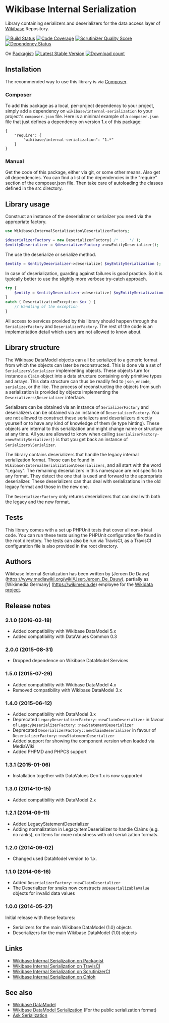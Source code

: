# Wikibase Internal Serialization

Library containing serializers and deserializers for the data access layer of [Wikibase](http://wikiba.se/) Repository.

[![Build Status](https://secure.travis-ci.org/wmde/WikibaseInternalSerialization.png?branch=master)](http://travis-ci.org/wmde/WikibaseInternalSerialization)
[![Code Coverage](https://scrutinizer-ci.com/g/wmde/WikibaseInternalSerialization/badges/coverage.png?s=b65f644a99b93ed3aa1a34e45efbccad798d168c)](https://scrutinizer-ci.com/g/wmde/WikibaseInternalSerialization/)
[![Scrutinizer Quality Score](https://scrutinizer-ci.com/g/wmde/WikibaseInternalSerialization/badges/quality-score.png?s=1cd66e5c545917f947b4b838b7bfdeee9105843e)](https://scrutinizer-ci.com/g/wmde/WikibaseInternalSerialization/)
[![Dependency Status](https://www.versioneye.com/php/wikibase:internal-serialization/badge.png)](https://www.versioneye.com/php/wikibase:internal-serialization)

On [Packagist](https://packagist.org/packages/wikibase/internal-serialization):
[![Latest Stable Version](https://poser.pugx.org/wikibase/internal-serialization/version.png)](https://packagist.org/packages/wikibase/internal-serialization)
[![Download count](https://poser.pugx.org/wikibase/internal-serialization/d/total.png)](https://packagist.org/packages/wikibase/internal-serialization)

## Installation

The recommended way to use this library is via [Composer](http://getcomposer.org/).

### Composer

To add this package as a local, per-project dependency to your project, simply add a
dependency on `wikibase/internal-serialization` to your project's `composer.json` file.
Here is a minimal example of a `composer.json` file that just defines a dependency on
version 1.x of this package:

    {
        "require": {
            "wikibase/internal-serialization": "1.*"
        }
    }

### Manual

Get the code of this package, either via git, or some other means. Also get all dependencies.
You can find a list of the dependencies in the "require" section of the composer.json file.
Then take care of autoloading the classes defined in the src directory.

## Library usage

Construct an instance of the deserializer or serializer you need via the appropriate factory.

```php
use Wikibase\InternalSerialization\DeserializerFactory;

$deserializerFactory = new DeserializerFactory( /* ... */ );
$entityDeserializer = $deserializerFactory->newEntityDeserializer();
```

The use the deserialize or serialize method.

```php
$entity = $entityDeserializer->deserialize( $myEntitySerialization );
```

In case of deserialization, guarding against failures is good practice.
So it is typically better to use the slightly more verbose try-catch approach.

```php
try {
	$entity = $entityDeserializer->deserialize( $myEntitySerialization );
}
catch ( DeserializationException $ex ) {
	// Handling of the exception
}
```

All access to services provided by this library should happen through the
`SerializerFactory` and `DeserializerFactory`. The rest of the code is an implementation
detail which users are not allowed to know about.

## Library structure

The Wikibase DataModel objects can all be serialized to a generic format from which the objects
can later be reconstructed. This is done via a set of `Serializers\Serializer` implementing objects.
These objects turn for instance a `Claim` object into a data structure containing only primitive
types and arrays. This data structure can thus be readily fed to `json_encode`, `serialize`, or the
like. The process of reconstructing the objects from such a serialization is provided by
objects implementing the `Deserializers\Deserializer` interface.

Serializers can be obtained via an instance of `SerializerFactory` and deserializers can be obtained
via an instance of `DeserializerFactory`. You are not allowed to construct these serializers and
deserializers directly yourself or to have any kind of knowledge of them (ie type hinting). These
objects are internal to this serialization and might change name or structure at any time. All you
are allowed to know when calling `$serializerFactory->newEntitySerializer()` is that you get back
an instance of `Serializers\Serializer`.

The library contains deserializers that handle the legacy internal serialization format. Those
can be found in `Wikibase\InternalSerialization\Deserializers`, and all start with the word "Legacy".
The remaining deserializers in this namespace are not specific to any format. They detect the one
that is used and forward to the appropriate deserializer. These deserializers can thus deal with
serializations in the old legacy format and those in the new one.

The `DeserializerFactory` only returns deserializers that can deal with both the legacy and the
new format.

## Tests

This library comes with a set up PHPUnit tests that cover all non-trivial code. You can run these
tests using the PHPUnit configuration file found in the root directory. The tests can also be run
via TravisCI, as a TravisCI configuration file is also provided in the root directory.

## Authors

Wikibase Internal Serialization has been written by [Jeroen De Dauw]
(https://www.mediawiki.org/wiki/User:Jeroen_De_Dauw), partially as [Wikimedia Germany]
(https://wikimedia.de) employee for the [Wikidata project](https://wikidata.org/).

## Release notes

### 2.1.0 (2016-02-18)

* Added compatibility with Wikibase DataModel 5.x
* Added compatibility with DataValues Common 0.3

### 2.0.0 (2015-08-31)

* Dropped dependence on Wikibase DataModel Services

### 1.5.0 (2015-07-29)

* Added compatibility with Wikibase DataModel 4.x
* Removed compatibility with Wikibase DataModel 3.x

### 1.4.0 (2015-06-12)

* Added compatibility with DataModel 3.x
* Deprecated `LegacyDeserializerFactory::newClaimDeserializer` in favour of `LegacyDeserializerFactory::newStatementDeserializer`
* Deprecated `DeserializerFactory::newClaimDeserializer` in favour of `DeserializerFactory::newStatementDeserializer`
* Added support for showing the component version when loaded via MediaWiki
* Added PHPMD and PHPCS support

### 1.3.1 (2015-01-06)

* Installation together with DataValues Geo 1.x is now supported

### 1.3.0 (2014-10-15)

* Added compatibility with DataModel 2.x

### 1.2.1 (2014-09-11)
* Added LegacyStatementDeserializer
* Adding normalization in LegacyItemDeserializer to handle Claims (e.g. no ranks),
  on Items for more robustness with old serialization formats.

### 1.2.0 (2014-09-02)

* Changed used DataModel version to 1.x.

### 1.1.0 (2014-06-16)

* Added `DeserializerFactory::newClaimDeserializer`
* The Deserializer for snaks now constructs `UnDeserializableValue` objects for invalid data values

### 1.0.0 (2014-05-27)

Initial release with these features:

* Serializers for the main Wikibase DataModel (1.0) objects
* Deserializers for the main Wikibase DataModel (1.0) objects

## Links

* [Wikibase Internal Serialization on Packagist](https://packagist.org/packages/wikibase/internal-serialization)
* [Wikibase Internal Serialization on TravisCI](https://travis-ci.org/wmde/WikibaseInternalSerialization)
* [Wikibase Internal Serialization on ScrutinizerCI](https://scrutinizer-ci.com/g/wmde/WikibaseInternalSerialization/)
* [Wikibase Internal Serialization on Ohloh](https://www.ohloh.net/p/WikibaseInternalSerialization)

## See also

* [Wikibase DataModel](https://github.com/wmde/WikibaseDataModel)
* [Wikibase DataModel Serialization](https://github.com/wmde/WikibaseDataModelSerialization) (For the public serialization format)
* [Ask Serialization](https://github.com/wmde/AskSerialization)
